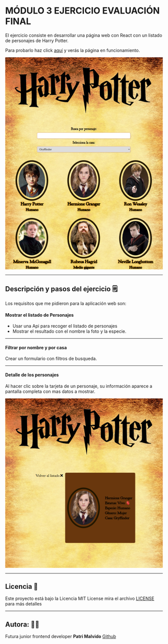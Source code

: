 # MÓDULO 3 EJERCICIO EVALUACIÓN FINAL

El ejercicio consiste en desarrollar una página web con React con un listado de personajes de Harry Potter.

Para probarlo haz click [aquí](https://patrimalvido.github.io/modulo-3-evaluacion-final-PatriMalvido/) y verás la página en funcionamiento.

![image](src/images/completaHarry.png)

------------------------------------------------


## Descripción y pasos del ejercicio :spiral_notepad:

Los requisitos que me pidieron para la aplicación web son:
#### Mostrar el listado de Personajes

 - Usar una Api para recoger el listado de personajes
 - Mostrar el resultado con el nombre la foto y la especie.


---------------------------------------------------

#### Filtrar por nombre y por casa

 Crear un formulario con filtros de busqueda.



----------------------------------------------------

####  Detalle de los personajes

Al hacer clic sobre la tarjeta de un personaje, su información aparece a pantalla completa con mas datos a mostrar.


![image](src/images/movilHermione.png)

-----------------------------------------------------

## Licencia  📄 

Este proyecto está bajo la Licencia MIT License mira el archivo [LICENSE](LICENSE) para más detalles

-------------------------------------------------------
## Autora: :woman_technologist:

Futura junior frontend developer **Patri Malvido** [Github](https://github.com/PatriMalvido)


